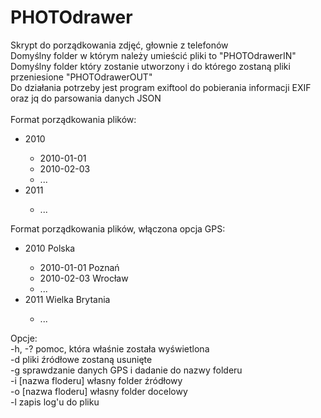 # PHOTOdrawer
Skrypt do porządkowania zdjęć, głownie z telefonów<br>
 Domyślny folder w którym należy umieścić pliki to "PHOTOdrawerIN"<br>
 Domyślny folder który zostanie utworzony i do którego zostaną pliki przeniesione "PHOTOdrawerOUT"<br>
 Do działania potrzeby jest program exiftool do pobierania informacji EXIF oraz jq do parsowania danych JSON<br>
<br>
 Format porządkowania plików:<br>
 <ul>
 <li>2010</li>
  <ul>
   <li>2010-01-01</li>
   <li>2010-02-03</li>
   <li>...</li>
  </ul>
 <li>2011</li>
 <ul>
   <li>...</li>
  </ul>
</ul>
 Format porządkowania plików, włączona opcja GPS:<br>
  <ul>
 <li>2010 Polska</li>
  <ul>
   <li>2010-01-01 Poznań</li>
   <li>2010-02-03 Wrocław</li>
   <li>...</li>
  </ul>
 <li>2011 Wielka Brytania</li>
 <ul>
   <li>...</li>
  </ul>
</ul>
 Opcje:<br>
 -h, -? pomoc, która właśnie została wyświetlona<br>
 -d pliki źródłowe zostaną usunięte<br>
 -g sprawdzanie danych GPS i dadanie do nazwy folderu<br>
 -i [nazwa floderu] własny folder źródłowy<br>
 -o [nazwa floderu] własny folder docelowy<br>
  -l zapis log'u do pliku<br>
